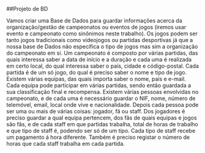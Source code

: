##Projeto de BD


Vamos criar uma Base de Dados para guardar informações acerca da
organização/gestão de campeonatos ou eventos de jogos (iremos usar
evento e campeonato como sinônimos neste trabalho).
Os jogos podem ser tanto jogos tradicionais como videojogos ou partidas
desportivas já que a nossa base de Dados não especifica o tipo de jogos mas
sim a organização do campeonato em si.
Um campeonato é composto por várias partidas, das quais interessa saber a
data de início e a duração e cada uma é realizada em certo local, do qual
interessa saber o país, cidade e código-postal.
Cada partida é de um só jogo, do qual é preciso saber o nome e tipo de jogo.
Existem várias equipas, das quais importa saber o nome, país e e-mail. Cada
equipa pode participar em várias partidas, sendo então guardada a sua
classificação final e recompensa.
Existem várias pessoas envolvidas no campeonato, e de cada uma é
necessário guardar o NIF, nome, número de telemóvel, email, local onde vive
e nacionalidade. Depois cada pessoa pode ser uma ou mais de várias coisas:
jogador, fã ou staff. Dos jogadores é preciso guardar a qual equipa
pertencem, dos fãs de quais equipas e jogos são fãs, e de cada staff em que
partidas trabalha, total de horas de trabalho e que tipo de staff é, podendo ser
só de um tipo. Cada tipo de staff recebe um pagamento á hora diferente.
Também é preciso registar o número de horas que cada staff trabalha em
cada partida.
